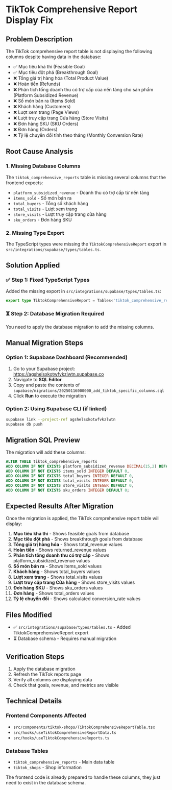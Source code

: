 # TikTok Comprehensive Report Display Fix

## Problem Description
The TikTok comprehensive report table is not displaying the following columns despite having data in the database:
- ✅ Mục tiêu khả thi (Feasible Goal) 
- ✅ Mục tiêu đột phá (Breakthrough Goal)
- ❌ Tổng giá trị hàng hóa (Total Product Value)
- ❌ Hoàn tiền (Refunds) 
- ❌ Phân tích tổng doanh thu có trợ cấp của nền tảng cho sản phẩm (Platform Subsidized Revenue)
- ❌ Số món bán ra (Items Sold)
- ❌ Khách hàng (Customers)
- ❌ Lượt xem trang (Page Views)
- ❌ Lượt truy cập trang Cửa hàng (Store Visits)
- ❌ Đơn hàng SKU (SKU Orders)
- ❌ Đơn hàng (Orders)
- ❌ Tỷ lệ chuyển đổi tính theo tháng (Monthly Conversion Rate)

## Root Cause Analysis

### 1. Missing Database Columns
The `tiktok_comprehensive_reports` table is missing several columns that the frontend expects:
- `platform_subsidized_revenue` - Doanh thu có trợ cấp từ nền tảng
- `items_sold` - Số món bán ra
- `total_buyers` - Tổng số khách hàng
- `total_visits` - Lượt xem trang
- `store_visits` - Lượt truy cập trang cửa hàng
- `sku_orders` - Đơn hàng SKU

### 2. Missing Type Export
The TypeScript types were missing the `TiktokComprehensiveReport` export in `src/integrations/supabase/types/tables.ts`.

## Solution Applied

### ✅ Step 1: Fixed TypeScript Types
Added the missing export in `src/integrations/supabase/types/tables.ts`:
```typescript
export type TiktokComprehensiveReport = Tables<'tiktok_comprehensive_reports'>;
```

### ⏳ Step 2: Database Migration Required
You need to apply the database migration to add the missing columns.

## Manual Migration Steps

### Option 1: Supabase Dashboard (Recommended)
1. Go to your Supabase project: https://agshelsxkotwfvkzlwtn.supabase.co
2. Navigate to **SQL Editor**
3. Copy and paste the contents of `supabase/migrations/20250116000000_add_tiktok_specific_columns.sql`
4. Click **Run** to execute the migration

### Option 2: Using Supabase CLI (if linked)
```bash
supabase link --project-ref agshelsxkotwfvkzlwtn
supabase db push
```

## Migration SQL Preview

The migration will add these columns:

```sql
ALTER TABLE tiktok_comprehensive_reports 
ADD COLUMN IF NOT EXISTS platform_subsidized_revenue DECIMAL(15,2) DEFAULT 0,
ADD COLUMN IF NOT EXISTS items_sold INTEGER DEFAULT 0,
ADD COLUMN IF NOT EXISTS total_buyers INTEGER DEFAULT 0,
ADD COLUMN IF NOT EXISTS total_visits INTEGER DEFAULT 0,
ADD COLUMN IF NOT EXISTS store_visits INTEGER DEFAULT 0,
ADD COLUMN IF NOT EXISTS sku_orders INTEGER DEFAULT 0;
```

## Expected Results After Migration

Once the migration is applied, the TikTok comprehensive report table will display:

1. **Mục tiêu khả thi** - Shows feasible goals from database
2. **Mục tiêu đột phá** - Shows breakthrough goals from database  
3. **Tổng giá trị hàng hóa** - Shows total_revenue values
4. **Hoàn tiền** - Shows returned_revenue values
5. **Phân tích tổng doanh thu có trợ cấp** - Shows platform_subsidized_revenue values
6. **Số món bán ra** - Shows items_sold values
7. **Khách hàng** - Shows total_buyers values
8. **Lượt xem trang** - Shows total_visits values
9. **Lượt truy cập trang Cửa hàng** - Shows store_visits values
10. **Đơn hàng SKU** - Shows sku_orders values
11. **Đơn hàng** - Shows total_orders values
12. **Tỷ lệ chuyển đổi** - Shows calculated conversion_rate values

## Files Modified

- ✅ `src/integrations/supabase/types/tables.ts` - Added TiktokComprehensiveReport export
- ⏳ Database schema - Requires manual migration

## Verification Steps

1. Apply the database migration
2. Refresh the TikTok reports page
3. Verify all columns are displaying data
4. Check that goals, revenue, and metrics are visible

## Technical Details

### Frontend Components Affected
- `src/components/tiktok-shops/TiktokComprehensiveReportTable.tsx`
- `src/hooks/useTiktokComprehensiveReportData.ts`
- `src/hooks/useTiktokComprehensiveReports.ts`

### Database Tables
- `tiktok_comprehensive_reports` - Main data table
- `tiktok_shops` - Shop information

The frontend code is already prepared to handle these columns, they just need to exist in the database schema.